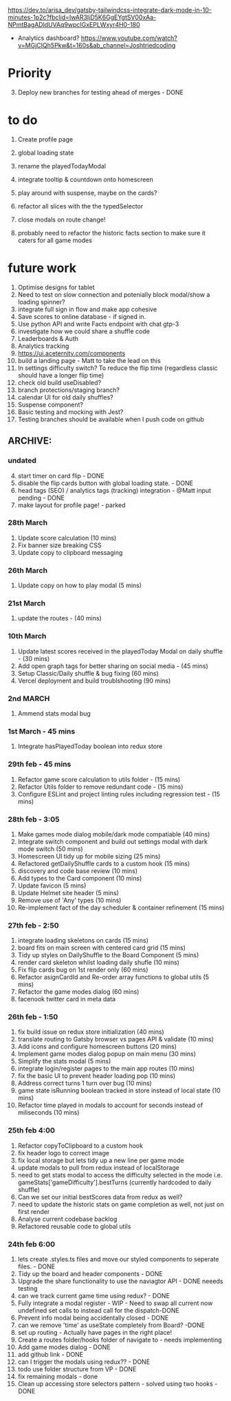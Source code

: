 https://dev.to/arisa_dev/gatsby-tailwindcss-integrate-dark-mode-in-10-minutes-1p2c?fbclid=IwAR3IjD5K6GgEYgtSV00xAa-NPmtBagADldUVAq9wpcIGxEPLWxyr4H0-180


- Analytics dashboard? https://www.youtube.com/watch?v=MGjCIQh5Pkw&t=160s&ab_channel=Joshtriedcoding



# Priority 



3) Deploy new branches for testing ahead of merges - DONE

# to do 

1) Create profile page
1) global loading state
2) rename the playedTodayModal
5) integrate tooltip & countdown onto homescreen

7) play around with suspense, maybe on the cards?
8) refactor all slices with the the typedSelector 
9) close modals on route change!
11) probably need to refactor the historic facts section to make sure it caters for all game modes

# future work

1. Optimise designs for tablet
2. Need to test on slow connection and potenially block modal/show a loading spinner?
2. integrate full sign in flow and make app cohesive
3. Save scores to online database - if signed in.
4. Use python API and write Facts endpoint with chat gtp-3 
5. investigate how we could share a shuffle code
6. Leaderboards & Auth
8. Analytics tracking
9. https://ui.aceternity.com/components
10. build a landing page - Matt to take the lead on this
11. In settings difficulty switch? To reduce the flip time (regardless classic should have a longer flip time)
12. check old build useDisabled?
13. branch protections/staging branch? 
14. calendar UI for old daily shuffles?
15. Suspense component?
16. Basic testing and mocking with Jest?
17. Testing branches should be available when  I push code on github

## ARCHIVE: 

### undated

4) start timer on card flip - DONE
3) disable the flip cards button with global loading state. - DONE
6) head tags (SEO) / analytics tags (tracking) integration - @Matt input pending  - DONE
10) make layout for profile page! - parked

### 28th March

1) Update score calculation (10 mins)
2) Fix banner size breaking CSS
3) Update copy to clipboard messaging

### 26th March

1) Update copy on how to play modal (5 mins)
 

### 21st March

1) update the routes - (40 mins)

### 10th March 

1) Update latest scores received in the playedToday Modal on daily shuffle - (30 mins)
2) Add open graph tags for better sharing on social media - (45 mins)
3) Setup Classic/Daily shuffle & bug fixing (60 mins)
4) Vercel deployment and build troublshooting (90 mins)

### 2nd MARCH

1) Ammend stats modal bug

### 1st March - 45 mins 

1) Integrate hasPlayedToday boolean into redux store

### 29th feb - 45 mins 

1) Refactor game score calculation to utils folder - (15 mins)
2) Refactor Utils folder to remove redundant code - (15 mins)
3) Configure ESLint and project linting rules including regression test  - (15 mins)

### 28th feb - 3:05

1) Make games mode dialog mobile/dark mode compatiable (40 mins)
2) Integrate switch component and build out settings modal with dark mode switch (50 mins)
3) Homescreen UI tidy up for mobile sizing (25 mins)
4) Refactored getDailyShuffle cards to a custom hook (15 mins)
5) discovery and code base review (10 mins)
6) Add types to the Card component (10 mins)
7) Update favicon (5 mins)
8) Update Helmet site header (5 mins)
9) Remove use of 'Any' types (10 mins)
10) Re-implement fact of the day scheduler & container refinement (15 mins)

### 27th feb - 2:50

1) integrate loading skeletons on cards (15 mins)
2) board fits on main screen with centered card grid (15 mins)
3) Tidy up styles on DailyShuffle to the Board Component (5 mins)
4) render card skeleton whilst loading daily shufle (10 mins)
5) Fix flip cards bug on 1st render only (60 mins)
6) Refactor asignCardId and Re-order array functions to global utils (5 mins)
7) Refactor the game modes dialog (60 mins)
8) facenook twitter card in meta data

### 26th feb - 1:50

1) fix build issue on redux store initialization (40 mins)
2) translate routing to Gatsby browser vs pages API & validate (10 mins)
3) Add icons and configure homescreen buttons (20 mins)
4) Implement game modes dialog popup on main menu (30 mins)
5) Simplify the stats modal (5 mins)
6) integrate login/register pages to the main app routes (10 mins)
7) fix the basic UI to prevent header loading pop (10 mins)
8) Address correct turns 1 turn over bug (10 mins)
9) game state isRunning boolean tracked in store instead of local state (10 mins)
10) Refactor time played in modals to account for seconds instead of miliseconds (10 mins)

### 25th feb 4:00

1) Refactor copyToClipboard to a custom hook
2) fix header logo to correct image 
3) fix local storage but lets tidy up a new line per game mode
4) update modals to pull from redux instead of localStorage
5) need to get stats modal to access the difficulty selected in the mode i.e. gameStats['gameDifficulty'].bestTurns (currently hardcoded to daily shuffle)
6) Can we set our initial bestScores data from redux as well? 
7) need to update the historic stats on game completion as well, not just on first render
8) Analyse current codebase backlog
9) Refactored reusable code to global utils

 ### 24th feb 6:00

1) lets create .styles.ts files and move our styled components to seperate files. - DONE 
2) Tidy up the board and header components - DONE
3) Upgrade the share functionality to use the naviagtor API - DONE neeeds testing
4) can we track current game time using redux? - DONE
5) Fully integrate a modal register - WIP - Need to swap all current now undefined set calls to instead call for the dispatch-DONE
6) Prevent info modal being accidentally closed - DONE
7) can we remove 'time' as useState completely from Board?  -DONE 
8) set up routing - Actually have pages in the right place! 
9) Create a routes folder/hooks folder of navigate to - needs implementing 
10) Add game modes dialog  - DONE
11) add github link - DONE
12) can I trigger the modals using redux?? - DONE
13) todo use folder structure from VP - DONE 
14) fix remaining modals - done
15) Clean up accessing store selectors pattern - solved using two hooks - DONE